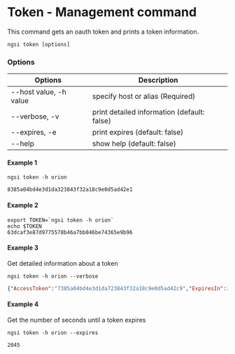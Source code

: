 # Token - Management command

This command gets an oauth token and prints a token information.

```console
ngsi token [options]
```

### Options

| Options                | Description                                 |
| ---------------------- | ------------------------------------------- |
| --host value, -h value | specify host or alias (Required)            |
| --verbose, -v          | print detailed information (default: false) |
| --expires, -e          | print expires (default: false)              |
| --help                 | show help (default: false)                  |

#### Example 1

```console
ngsi token -h orion
```

```text
8385a04bd4e3d1da323843f32a18c9e0d5ad42e1
```

#### Example 2

```console
export TOKEN=`ngsi token -h orion`
echo $TOKEN
63dcaf3e87d9775578b46a7bb046be74365e9b96
```

#### Example 3

Get detailed information about a token 

```console
ngsi token -h orion --verbose
```

```json
{"AccessToken":"7385a04bd4e3d1da723843f32a18c9e0d5ad42c9","ExpiresIn":3599,"RefreshToken":"59580f9a024ad8a28464e8be024b5c753dea2b9c","Scope":["bearer"],"TokenType":"Bearer"}
```

#### Example 4

Get the number of seconds until a token expires

```console
ngsi token -h orion --expires
```

```text
2045
```

